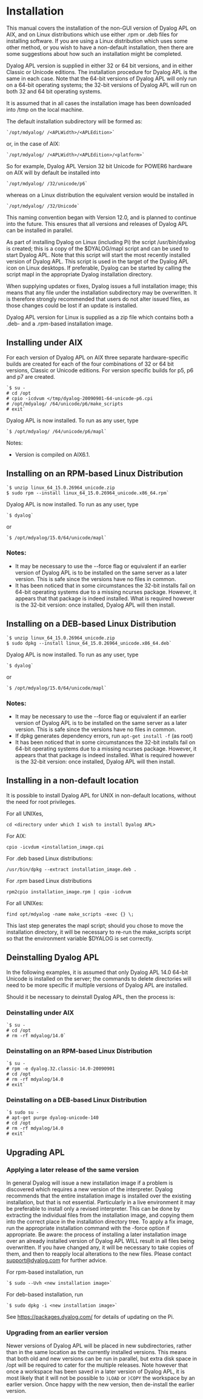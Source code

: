 # Installation

This manual covers the installation of the non-GUI version of Dyalog APL on AIX, and on Linux distributions which use either .rpm or .deb files for installing software. If you are using a Linux distribution which uses some other method, or you wish to have a non-default installation, then there are some suggestions about how such an installation might be completed.

Dyalog APL version  is supplied in either 32 or 64 bit versions, and in either Classic or Unicode editions. The installation procedure for Dyalog APL is the same in each case. Note that the 64-bit versions of Dyalog APL will only run on a 64-bit operating systems; the 32-bit versions of Dyalog APL will run on both 32 and 64 bit operating systems.

It is assumed that in all cases the installation image has been downloaded into /tmp on the local machine.

The default installation subdirectory will be formed as:
```apl
`/opt/mdyalog/ /<APLWidth>/<APLEdition>`
```

or, in the case of AIX:
```apl
`/opt/mdyalog/ /<APLWidth>/<APLEdition>/<platform>`
```

So for example, Dyalog APL Version  32 bit Unicode for POWER6 hardware on AIX will by default be installed into
```apl
`/opt/mdyalog/ /32/unicode/p6`
```

whereas on a Linux distribution the equivalent version would be installed in
```apl
`/opt/mdyalog/ /32/Unicode`
```

This naming convention began with Version 12.0, and is planned to continue into the future. This ensures that all versions and releases of Dyalog APL can be installed in parallel.

As part of installing Dyalog on Linux (including Pi) the script /usr/bin/dyalog is created; this is a copy of the $DYALOG/mapl script and can be used to start Dyalog APL. Note that this script will start the most recently installed version of Dyalog APL. This script is used in the target of the Dyalog APL icon on Linux desktops. If preferable, Dyalog can be started by calling the script mapl in the appropriate Dyalog installation directory.

When supplying updates or fixes, Dyalog issues a full installation image; this means that any file under the installation subdirectory may be overwritten. It is therefore strongly recommended that users do not alter issued files, as those changes could be lost if an update is installed.

Dyalog APL version 
 for       Linux is supplied as a zip file which contains both a .deb- and a .rpm-based installation image.

## Installing under AIX

For each version of Dyalog APL on AIX three separate hardware-specific builds are created for each of the four combinations of 32 or 64 bit versions, Classic or Unicode editions. For version  specific builds for p5, p6 and p7 are created.
```apl
`$ su -
# cd /opt
# cpio -icdvum </tmp/dyalog-20090901-64-unicode-p6.cpi
# /opt/mdyalog/ /64/unicode/p6/make_scripts
# exit`
```

Dyalog APL is now installed. To run as any user, type
```apl
`$ /opt/mdyalog/ /64/unicode/p6/mapl`
```

Notes:

- Version  is compiled on AIX6.1.
## Installing on an RPM-based Linux Distribution
```apl
`$ unzip linux_64_15.0.26964_unicode.zip
$ sudo rpm --install linux_64_15.0.26964_unicode.x86_64.rpm`
```

Dyalog APL is now installed. To run as any user, type
```apl
`$ dyalog`
```

or
```apl
`$ /opt/mdyalog/15.0/64/unicode/mapl`
```

### Notes:

- It may be necessary to use the --force flag or equivalent if an earlier version of Dyalog APL is to be installed on the same server as a later version. This is safe since the versions have no files in common.
- It has been noticed that in some circumstances the 32-bit installs fail on 64-bit operating systems due to a missing ncurses package. However, it appears that that package is indeed installed. What is required however is the 32-bit version: once installed, Dyalog APL will then install.
## Installing on a DEB-based Linux Distribution
```apl
`$ unzip linux_64_15.0.26964_unicode.zip
$ sudo dpkg --install linux_64_15.0.26964_unicode.x86_64.deb`
```

Dyalog APL is now installed. To run as any user, type
```apl
`$ dyalog`
```

or
```apl
`$ /opt/mdyalog/15.0/64/unicode/mapl`
```

### Notes:

- It may be necessary to use the --force flag or equivalent if an earlier version of Dyalog APL is to be installed on the same server as a later version. This is safe since the versions have no files in common.
- If dpkg generates dependency errors, run  `apt-get install -f` (as root)
- It has been noticed that in some circumstances the 32-bit installs fail on 64-bit operating systems due to a missing ncurses package. However, it appears that that package is indeed installed. What is required however is the 32-bit version: once installed, Dyalog APL will then install.
## Installing in a non-default location

It is possible to install Dyalog APL for UNIX in non-default locations, without the need for root privileges.

For all UNIXes,

`cd <directory under which I wish to install Dyalog APL>`

For AIX:

`cpio -icvdum <installation_image.cpi`

For .deb based Linux distributions:

`/usr/bin/dpkg --extract installation_image.deb .`

For .rpm based Linux distributions

`rpm2cpio installation_image.rpm | cpio -icdvum`

For all UNIXes:

`find opt/mdyalog -name make_scripts -exec {} \;`

This last step generates the mapl script; should you chose to move the installation directory, it will be necessary to re-run the make_scripts script so that the environment variable $DYALOG is set correctly.

## Deinstalling Dyalog APL

In the following examples, it is assumed that only Dyalog APL 14.0 64-bit Unicode is installed on the server; the commands to delete directories will need to be more specific if multiple versions of Dyalog APL are installed.

Should it be necessary to deinstall Dyalog APL, then the process is:

### Deinstalling under AIX
```apl
`$ su -
# cd /opt
# rm -rf mdyalog/14.0`
```

### Deinstalling on an RPM-based Linux Distribution
```apl
`$ su -
# rpm -e dyalog.32.classic-14.0-20090901
# cd /opt
# rm -rf mdyalog/14.0
# exit`
```

### Deinstalling on a DEB-based Linux Distribution
```apl
`$ sudo su -
# apt-get purge dyalog-unicode-140
# cd /opt
# rm -rf mdyalog/14.0
# exit`
```

## Upgrading APL

### Applying a later release of the same version

In general Dyalog will issue a new installation image if a problem is discovered which requires a new version of the interpreter. Dyalog recommends that the entire installation image is installed over the existing installation, but that is not essential. Particularly in a live environment it may be preferable to install only a revised interpreter. This can be done by extracting the individual files from the installation image, and copying them into the correct place in the installation directory tree. To apply a fix image, run the appropriate installation command with the -force option if appropriate. Be aware: the process of installing a later installation image over an already installed version of Dyalog APL WILL result in all files being overwritten. If you have changed any, it will be necessary to take copies of them, and then to reapply local alterations to the new files. Please contact support@dyalog.com for further advice.

For rpm-based installation, run
```apl
`$ sudo --Uvh <new installation image>`
```

For deb-based installation, run
```apl
`$ sudo dpkg -i <new installation image>`
```

See https://packages.dyalog.com/ for details of updating on the Pi.

### Upgrading from an earlier version

Newer versions of Dyalog APL will be placed in new subdirectories, rather than in the same location as the currently installed versions. This means that both old and new versions can be run in parallel, but extra disk space in /opt will be required to cater for the multiple releases. Note however that once a workspace has been saved in a later version of Dyalog APL, it is most likely that it will not be possible to `)LOAD` or `)COPY` the workspace by an earlier version. Once happy with the new version, then de-install the earlier version.
